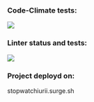 ### Code-Climate tests:
<a href="https://codeclimate.com/github/iFoxtrot33/stopwatch/maintainability"><img src="https://api.codeclimate.com/v1/badges/c4b96e92f88f67ac459c/maintainability" /></a>

### Linter status and tests:
![](https://github.com/iFoxtrot33/stopwatch/actions/workflows/lintCheck.yml/badge.svg)

### Project deployd on:
stopwatchiurii.surge.sh
